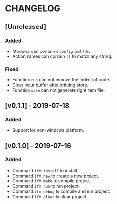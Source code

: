 # CHANGELOG

## [Unreleased]

### Added

- Modules can contain a `config.yml` file.
- Action names can contain `[]` to match any string.

### Fixed

- Function `run` can not remove the indent of code.
- Clear input buffer after printing story.
- Function `make` can not generate right item file.

## [v0.1.1] - 2019-07-18

### Added

- Support for non-windows platform. 

## [v0.1.0] - 2019-07-16

### Added

- Command `ifm install` to install.
- Command `ifm new` to create a new project.
- Command `ifm make` to compile project.
- Command `ifm run` to run project.
- Command `ifm debug` to compile and run project.
- Command `ifm clear` to clear project.